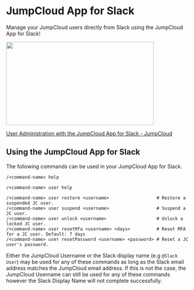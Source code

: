 # JumpCloud App for Slack
Manage your JumpCloud users directly from Slack using the JumpCloud App for Slack!

<p><a href="https://jumpcloud.com/blog/slack-app?wvideo=6ogzq4mfvu"><img src="https://embedwistia-a.akamaihd.net/deliveries/6d72bd3ddd07ead13a5cf2822522f277.jpg?image_play_button_size=2x&amp;image_crop_resized=960x540&amp;image_play_button=1&amp;image_play_button_color=41c8c6e0" width="400" height="225" style="width: 400px; height: 225px;"></a></p><p><a href="https://jumpcloud.com/blog/slack-app?wvideo=6ogzq4mfvu">User Administration with the JumpCloud App for Slack - JumpCloud</a></p>

## Using the JumpCloud App for Slack

The following commands can be used in your JumpCloud App for Slack.

```
/<command-name> help
```
```
/<command-name> user help
```
```User Commands Help
/<command-name> user restore <username>                  # Restore a suspended JC user.
/<command-name> user suspend <username>                  # Suspend a JC user.
/<command-name> user unlock <username>                   # Unlock a locked JC user.
/<command-name> user resetMfa <username> <days>          # Reset MFA for a JC user. Default: 7 days
/<command-name> user resetPassword <username> <password> # Reset a JC user's password.
```

Either the JumpCloud Username or the Slack display name (e.g `@Slack User`) may be used for any of these commands as long as the Slack email address matches the JumpCloud email address. If this is not the case, the JumpCloud Username can still be used for any of these commands however the Slack Display Name will not complete successfully.
